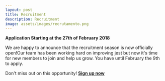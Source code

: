 ```yaml
---
layout: post
title: Recruitment
description: Recruitment
image: assets/images/recrutamento.png
---
```

**Application Starting at the 27th of February 2018**

We are happy to announce that the recruitment season is now officially open!Our team has been working hard on improving jest but now it's time for new members to join and help us grow. You have until February the 9th to apply.

Don't miss out on this opportunity!
[**Sign up now**](https://jestrecrutamento.typeform.com/to/o7sMmA)
<meta http-equiv="X-FRAME-OPTIONS" content="ALLOW">


